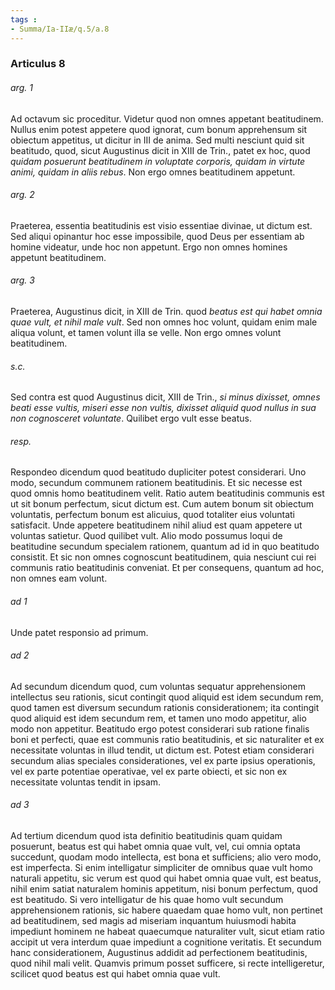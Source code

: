 ```yaml
---
tags : 
- Summa/Ia-IIæ/q.5/a.8
---
```


### Articulus 8

###### arg. 1
Ad octavum sic proceditur. Videtur quod non omnes appetant beatitudinem. Nullus enim potest appetere quod ignorat, cum bonum apprehensum sit obiectum appetitus, ut dicitur in III de anima. Sed multi nesciunt quid sit beatitudo, quod, sicut Augustinus dicit in XIII de Trin., patet ex hoc, quod *quidam posuerunt beatitudinem in voluptate corporis, quidam in virtute animi, quidam in aliis rebus*. Non ergo omnes beatitudinem appetunt.

###### arg. 2
Praeterea, essentia beatitudinis est visio essentiae divinae, ut dictum est. Sed aliqui opinantur hoc esse impossibile, quod Deus per essentiam ab homine videatur, unde hoc non appetunt. Ergo non omnes homines appetunt beatitudinem.

###### arg. 3
Praeterea, Augustinus dicit, in XIII de Trin. quod *beatus est qui habet omnia quae vult, et nihil male vult*. Sed non omnes hoc volunt, quidam enim male aliqua volunt, et tamen volunt illa se velle. Non ergo omnes volunt beatitudinem.

###### s.c.
Sed contra est quod Augustinus dicit, XIII de Trin., *si minus dixisset, omnes beati esse vultis, miseri esse non vultis, dixisset aliquid quod nullus in sua non cognosceret voluntate*. Quilibet ergo vult esse beatus.

###### resp.
Respondeo dicendum quod beatitudo dupliciter potest considerari. Uno modo, secundum communem rationem beatitudinis. Et sic necesse est quod omnis homo beatitudinem velit. Ratio autem beatitudinis communis est ut sit bonum perfectum, sicut dictum est. Cum autem bonum sit obiectum voluntatis, perfectum bonum est alicuius, quod totaliter eius voluntati satisfacit. Unde appetere beatitudinem nihil aliud est quam appetere ut voluntas satietur. Quod quilibet vult. Alio modo possumus loqui de beatitudine secundum specialem rationem, quantum ad id in quo beatitudo consistit. Et sic non omnes cognoscunt beatitudinem, quia nesciunt cui rei communis ratio beatitudinis conveniat. Et per consequens, quantum ad hoc, non omnes eam volunt.

###### ad 1
Unde patet responsio ad primum.

###### ad 2
Ad secundum dicendum quod, cum voluntas sequatur apprehensionem intellectus seu rationis, sicut contingit quod aliquid est idem secundum rem, quod tamen est diversum secundum rationis considerationem; ita contingit quod aliquid est idem secundum rem, et tamen uno modo appetitur, alio modo non appetitur. Beatitudo ergo potest considerari sub ratione finalis boni et perfecti, quae est communis ratio beatitudinis, et sic naturaliter et ex necessitate voluntas in illud tendit, ut dictum est. Potest etiam considerari secundum alias speciales considerationes, vel ex parte ipsius operationis, vel ex parte potentiae operativae, vel ex parte obiecti, et sic non ex necessitate voluntas tendit in ipsam.

###### ad 3
Ad tertium dicendum quod ista definitio beatitudinis quam quidam posuerunt, beatus est qui habet omnia quae vult, vel, cui omnia optata succedunt, quodam modo intellecta, est bona et sufficiens; alio vero modo, est imperfecta. Si enim intelligatur simpliciter de omnibus quae vult homo naturali appetitu, sic verum est quod qui habet omnia quae vult, est beatus, nihil enim satiat naturalem hominis appetitum, nisi bonum perfectum, quod est beatitudo. Si vero intelligatur de his quae homo vult secundum apprehensionem rationis, sic habere quaedam quae homo vult, non pertinet ad beatitudinem, sed magis ad miseriam inquantum huiusmodi habita impediunt hominem ne habeat quaecumque naturaliter vult, sicut etiam ratio accipit ut vera interdum quae impediunt a cognitione veritatis. Et secundum hanc considerationem, Augustinus addidit ad perfectionem beatitudinis, quod nihil mali velit. Quamvis primum posset sufficere, si recte intelligeretur, scilicet quod beatus est qui habet omnia quae vult.

